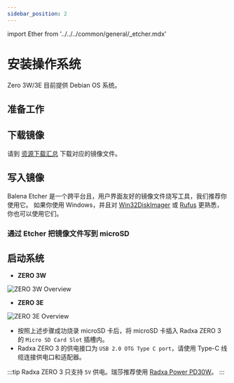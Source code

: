 ```yaml
---
sidebar_position: 2
---
```


import Ether from '../../../common/general/\_etcher.mdx'

# 安装操作系统

Zero 3W/3E 目前提供 Debian OS 系统。

## 准备工作

## 下载镜像

请到 [资源下载汇总](./download) 下载对应的镜像文件。

## 写入镜像

Balena Etcher 是一个跨平台且，用户界面友好的镜像文件烧写工具，我们推荐你使用它。
如果你使用 Windows，并且对 [Win32DiskImager](https://win32diskimager.org) 或 [Rufus](https://github.com/pbatard/rufus) 更熟悉，你也可以使用它们。

### 通过 Etcher 把镜像文件写到 microSD

<Ether model="zero3" />

## 启动系统

<Tabs queryString="model">
<TabItem value="zero-3w">

- **ZERO 3W**

![ZERO 3W Overview](/img/zero/zero3w/radxa_zero_3w.webp)

</TabItem>
<TabItem value="zero-3e">

- **ZERO 3E**

![ZERO 3E Overview](/img/zero/zero3w/radxa_zero_3e.webp)

</TabItem>
</Tabs>

- 按照上述步骤成功烧录 microSD 卡后，将 microSD 卡插入 Radxa ZERO 3 的 `Micro SD Card Slot` 插槽内。
- Radxa ZERO 3 的供电接口为 `USB 2.0 OTG Type C port`，请使用 Type-C 线缆连接供电口和适配器。

:::tip
Radxa ZERO 3 只支持 `5V` 供电。瑞莎推荐使用 [Radxa Power PD30W](../accessories/pd-30w)。
:::
